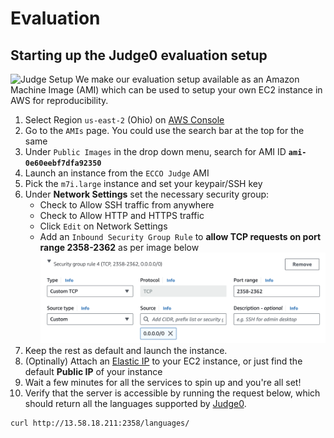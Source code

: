 # Evaluation 

## Starting up the Judge0 evaluation setup 
![Judge Setup](https://github.com/user-attachments/assets/b3875151-336d-446f-961f-352e0d34ed6a)
We make our evaluation setup available as an Amazon Machine Image (AMI) which can be used to setup your own EC2 instance in AWS for reproducibility.

1. Select Region `us-east-2` (Ohio) on [AWS Console](https://console.aws.amazon.com/) 
2. Go to the `AMIs` page. You could use the search bar at the top for the same
3. Under `Public Images` in the drop down menu, search for AMI ID **`ami-0e60eebf7dfa92350`**
4. Launch an instance from the `ECCO Judge` AMI 
5. Pick the `m7i.large` instance and set your keypair/SSH key
6. Under **Network Settings** set the necessary security group:
   - Check to Allow SSH traffic from anywhere
   - Check to Allow HTTP and HTTPS traffic
   - Click `Edit` on Network Settings 
   - Add an `Inbound Security Group Rule` to **allow TCP requests on port range 2358-2362** as per image below
    ![Security Group](../images/Security_Group.png)
7. Keep the rest as default and launch the instance. 
8. (Optinally) Attach an [Elastic IP](https://docs.aws.amazon.com/AWSEC2/latest/UserGuide/elastic-ip-addresses-eip.html) to your EC2 instance, or just find the default **Public IP** of your instance
9. Wait a few minutes for all the services to spin up and you're all set! 
10. Verify that the server is accessible by running the request below, which should return all the languages supported by [Judge0](https://github.com/judge0/judge0).
```sh
curl http://13.58.18.211:2358/languages/
```
